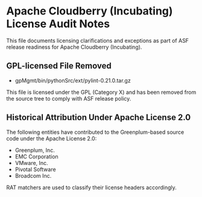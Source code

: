 <!--
  Licensed to the Apache Software Foundation (ASF) under one
  or more contributor license agreements.  See the NOTICE file
  distributed with this work for additional information
  regarding copyright ownership.  The ASF licenses this file
  to you under the Apache License, Version 2.0 (the
  "License"); you may not use this file except in compliance
  with the License.  You may obtain a copy of the License at

   http://www.apache.org/licenses/LICENSE-2.0

  Unless required by applicable law or agreed to in writing,
  software distributed under the License is distributed on an
  "AS IS" BASIS, WITHOUT WARRANTIES OR CONDITIONS OF ANY
  KIND, either express or implied.  See the License for the
  specific language governing permissions and limitations
  under the License.
-->

# Apache Cloudberry (Incubating) License Audit Notes

This file documents licensing clarifications and exceptions as part of ASF release readiness for Apache Cloudberry (Incubating).

## GPL-licensed File Removed

- gpMgmt/bin/pythonSrc/ext/pylint-0.21.0.tar.gz

This file is licensed under the GPL (Category X) and has been removed from the source tree to comply with ASF release policy.

## Historical Attribution Under Apache License 2.0

The following entities have contributed to the Greenplum-based source code under the Apache License 2.0:

- Greenplum, Inc.
- EMC Corporation
- VMware, Inc.
- Pivotal Software
- Broadcom Inc.

RAT matchers are used to classify their license headers accordingly.
